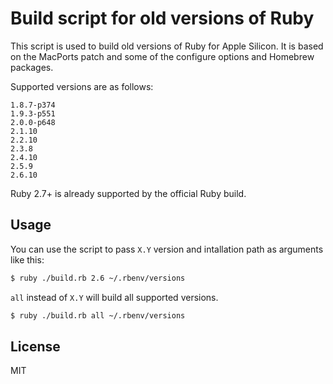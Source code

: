 # Build script for old versions of Ruby

This script is used to build old versions of Ruby for Apple Silicon. It is based on the MacPorts patch and some of the configure options and Homebrew packages.

Supported versions are as follows:

```
1.8.7-p374
1.9.3-p551
2.0.0-p648
2.1.10
2.2.10
2.3.8
2.4.10
2.5.9
2.6.10
```

Ruby 2.7+ is already supported by the official Ruby build.

## Usage

You can use the script to pass `X.Y` version and intallation path as arguments like this:

```sh
$ ruby ./build.rb 2.6 ~/.rbenv/versions
```

`all` instead of `X.Y` will build all supported versions.

```sh
$ ruby ./build.rb all ~/.rbenv/versions
```

## License

MIT
